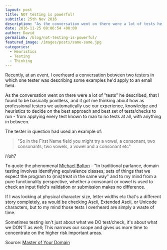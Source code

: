 ```yaml
---
layout: post
title: NOT testing is powerful!
subtitle: 25th Nov 2016
description: "As the conversation went on there were a lot of tests he described, that I found to be basically pointless, and it got me thinking about how as professional testers we automatically use our experience, knowledge and heuristics to decide on the best approach and best set of tests/checks to run - from applying every test known to man to no tests at all, with anything in between."
date: 2016-11-25 08:06:54 +00:00
author: David
permalink: /blog/not-testing-is-powerful/
featured_image: /images/posts/same-same.jpg
categories:
  - Heuristics
  - Testing
  - Thinking
---
```

Recently, at an event, I overheard a conversation between two testers in which one tester was describing some examples he'd apply to an email field.

As the conversation went on there were a lot of "tests" he described, that I found to be basically pointless, and it got me thinking about how as professional testers we automatically use our experience, knowledge and heuristics to decide on the best approach and best set of tests/checks to run - from applying every test known to man to no tests at all, with anything in between.

The tester in question had used an example of:

> "So in the First Name field you might try a vowel, a consonant, two consonants, two vowels, a vowel and a consonant etc"

_Huh?_

To quote the phenomenal [Michael Bolton](https://twitter.com/michaelbolton) - "In traditional parlance, domain testing involves identifying equivalence classes; sets of things that we expect the program to (mis)treat in the same way" and to my mind from a pure functionality perspective, whether a consonant or vowel is used to check an input field's validation or submission makes no difference.

If I was looking at physical character size, letter widths etc that's a different story completely, as would be checking Ascii, Extended Ascii, or Unicode characters, but to my mind those tests I overheard are simply a waste of time.

Sometimes testing isn't just about what we DO test/check, it's about what we DON'T as well; This narrows our scope and gives us more time to concentrate on the higher risk important areas.

Source: [Master of Your Domain](http://www.developsense.com/articles/2006-10-MasterOfYourDomain.pdf)
